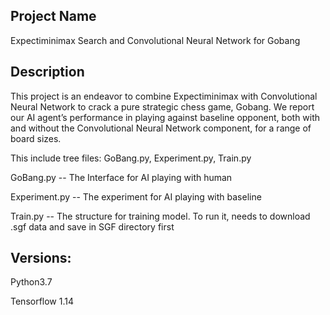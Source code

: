 ## Project Name
Expectiminimax Search and Convolutional Neural Network for Gobang

## Description
This project is an endeavor to combine Expectiminimax with Convolutional Neural Network to crack a pure strategic chess game, Gobang. We report our AI agent’s performance in playing against baseline opponent, both with and without the Convolutional Neural Network component, for a range of board sizes. 

This include tree files: GoBang.py, Experiment.py, Train.py

GoBang.py -- The Interface for AI playing with human

Experiment.py -- The experiment for AI playing with baseline

Train.py -- The structure for training model. To run it, needs to download .sgf data and save in SGF directory first



## Versions: 

Python3.7

Tensorflow 1.14


